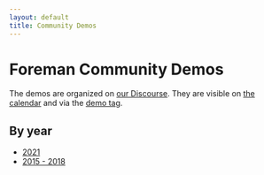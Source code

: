 ```yaml
---
layout: default
title: Community Demos
---
```


# Foreman Community Demos

The demos are organized on [our Discourse](https://community.theforeman.org). They are visible on [the calendar](https://community.theforeman.org/c/events/l/calendar) and via the [demo tag](https://community.theforeman.org/tags/demo).

## By year

* [2021](/demos/2021.html)
* [2015 - 2018](/demos/historic.html)
